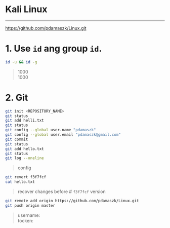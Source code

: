 # **Kali Linux**

---
https://github.com/pdamaszk/Linux.git
# 1. Use `id` ang group `id`.
 ```bash
id -u && id -g
 ```
> 1000\
> 1000

# 2. Git
 ```bash
git init <REPOSITORY_NAME>
git status
git add helli.txt
git status
git config --global user.name "pdamaszk"
git config --global user.email "pdamaszk@gmail.com"
git commit
git status
git add hello.txt
git status
git log --oneline
 ```
> config

 ```bash
 git revert f3f7fcf
 cat hello.txt
 ```
> recover changes before # `f3f7fcf` version

  ```bash
  git remote add origin https://github.com/pdamaszk/Linux.git
  git push origin master
  ```
  > username:\
  > tocken: 





